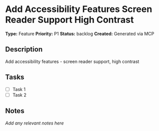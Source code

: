# Add Accessibility Features Screen Reader Support High Contrast

**Type:** Feature
**Priority:** P1
**Status:** backlog
**Created:** Generated via MCP

## Description
Add accessibility features - screen reader support, high contrast

## Tasks
- [ ] Task 1
- [ ] Task 2

## Notes
*Add any relevant notes here*

